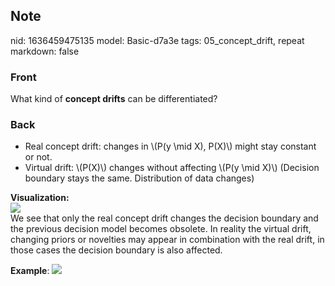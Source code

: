 ## Note
nid: 1636459475135
model: Basic-d7a3e
tags: 05_concept_drift, repeat
markdown: false

### Front
What kind of <b>concept drifts</b> can be differentiated?

### Back
<ul><li>Real concept drift: changes in \(P(y \mid X), P(X)\) might stay constant or not.</li><li>Virtual drift: \(P(X)\) changes without affecting \(P(y \mid X)\) (Decision boundary stays the same. Distribution of data changes)</li></ul><div><b>Visualization:</b></div><div><img src="paste-051d8571015bba732f6636966c9e1e9518d86a6b.jpg">
</div><div>
</div><div>We see that only the real concept drift changes the decision boundary and the previous decision model becomes obsolete. In reality the virtual drift, changing priors or novelties may appear in combination with the real drift, in those cases the decision boundary is also affected.

<b>Example</b>:
<img src="paste-c8b2fe06c07d880ee3825aa2b999d40d5d26cc20.jpg">
</div>
